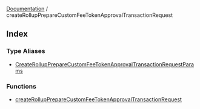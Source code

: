 [Documentation](../README.md) / createRollupPrepareCustomFeeTokenApprovalTransactionRequest

## Index

### Type Aliases

- [CreateRollupPrepareCustomFeeTokenApprovalTransactionRequestParams](type-aliases/CreateRollupPrepareCustomFeeTokenApprovalTransactionRequestParams.md)

### Functions

- [createRollupPrepareCustomFeeTokenApprovalTransactionRequest](functions/createRollupPrepareCustomFeeTokenApprovalTransactionRequest.md)
